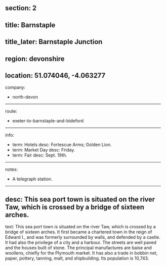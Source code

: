 section: 2
----
title: Barnstaple
----
title_later: Barnstaple Junction
----
region: devonshire
----
location: 51.074046, -4.063277
----
company:
- north-devon
----
route:
- exeter-to-barnstaple-and-bideford
----
info:
- term: Hotels
  desc: Fortescue Arms; Golden Lion.
- term: Market Day
  desc: Friday.
- term: Fair
  desc: Sept. 19th.
----
notes:
- A telegraph station.
----
desc: This sea port town is situated on the river Taw, which is crossed by a bridge of sixteen arches.
----
text: This sea port town is situated on the river Taw, which is crossed by a bridge of sixteen arches. It first became a chartered town in the reign of Edward I., and was formerly surrounded by walls, and defended by a castle. It had also the privilege of a city and a harbour. The streets are well paved and the houses built of stone. The principal manufactures are baise and woollens, chiefly for the Plymouth market. It has also a trade in bobbin net, paper, pottery, tanning, malt, and shipbuilding. Its population is 10,743.
